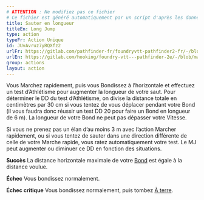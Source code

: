 ```yaml
---
# ATTENTION : Ne modifiez pas ce fichier
# Ce fichier est généré automatiquement par un script d'après les données du module Foundry VTT officiel et de sa traduction
title: Sauter en longueur
titleEn: Long Jump
type: action
typeFr: Action Unique
id: JUvAvruz7yRQXfz2
urlFr: https://gitlab.com/pathfinder-fr/foundryvtt-pathfinder2-fr/-/blob/master/data/actions/JUvAvruz7yRQXfz2.htm
urlEn: https://gitlab.com/hooking/foundry-vtt---pathfinder-2e/-/blob/master/packs/data/actions.db/long-jump.json
group: actions
layout: action
---
```

Vous Marchez rapidement, puis vous Bondissez à l’horizontale et effectuez un test d’Athlétisme pour augmenter la longueur de votre saut. Pour déterminer le DD du test d’Athlétisme, on divise la distance totale en centimètres par 30 cm si vous tentez de vous déplacer pendant votre Bond (il vous faudra donc réussir un test DD 20 pour faire un Bond en longueur de 6 m). La longueur de votre Bond ne peut pas dépasser votre Vitesse.

Si vous ne prenez pas un élan d’au moins 3 m avec l’action Marcher rapidement, ou si vous tentez de sauter dans une direction différente de celle de votre Marche rapide, vous ratez automatiquement votre test. Le MJ peut augmenter ou diminuer ce DD en fonction des situations.

**Succès** La distance horizontale maximale de votre [Bond](bondir.md) est égale à la distance voulue.

**Échec** Vous bondissez normalement.

**Échec critique** Vous bondissez normalement, puis tombez [À terre](../condition-items/à-terre.md).


